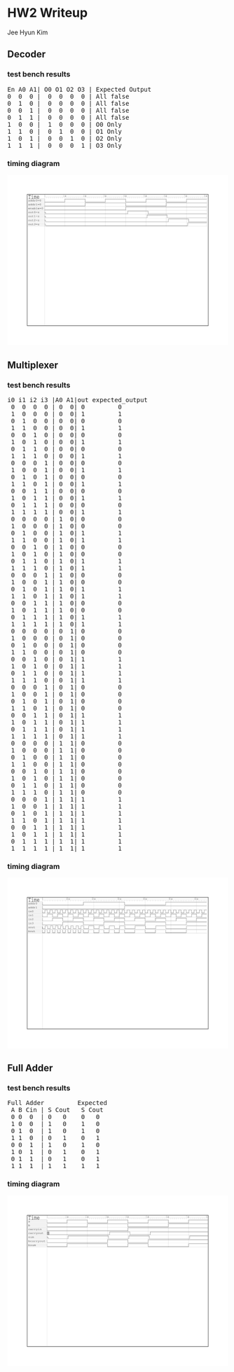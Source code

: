 # HW2 Writeup
Jee Hyun Kim


## Decoder
### test bench results
<pre>
En A0 A1| O0 O1 O2 O3 | Expected Output
0  0  0 |  0  0  0  0 | All false
0  1  0 |  0  0  0  0 | All false
0  0  1 |  0  0  0  0 | All false
0  1  1 |  0  0  0  0 | All false
1  0  0 |  1  0  0  0 | O0 Only
1  1  0 |  0  1  0  0 | O1 Only
1  0  1 |  0  0  1  0 | O2 Only
1  1  1 |  0  0  0  1 | O3 Only
</pre>
### timing diagram
![Timing Diagram1](decoder_timingdiagram.png)



## Multiplexer
### test bench results
<pre>
i0 i1 i2 i3 |A0 A1|out expected_output
 0  0  0  0 | 0  0| 0         0
 1  0  0  0 | 0  0| 1         1
 0  1  0  0 | 0  0| 0         0
 1  1  0  0 | 0  0| 1         1
 0  0  1  0 | 0  0| 0         0
 1  0  1  0 | 0  0| 1         1
 0  1  1  0 | 0  0| 0         0
 1  1  1  0 | 0  0| 1         1
 0  0  0  1 | 0  0| 0         0
 1  0  0  1 | 0  0| 1         1
 0  1  0  1 | 0  0| 0         0
 1  1  0  1 | 0  0| 1         1
 0  0  1  1 | 0  0| 0         0
 1  0  1  1 | 0  0| 1         1
 0  1  1  1 | 0  0| 0         0
 1  1  1  1 | 0  0| 1         1
 0  0  0  0 | 1  0| 0         0
 1  0  0  0 | 1  0| 0         0
 0  1  0  0 | 1  0| 1         1
 1  1  0  0 | 1  0| 1         1
 0  0  1  0 | 1  0| 0         0
 1  0  1  0 | 1  0| 0         0
 0  1  1  0 | 1  0| 1         1
 1  1  1  0 | 1  0| 1         1
 0  0  0  1 | 1  0| 0         0
 1  0  0  1 | 1  0| 0         0
 0  1  0  1 | 1  0| 1         1
 1  1  0  1 | 1  0| 1         1
 0  0  1  1 | 1  0| 0         0
 1  0  1  1 | 1  0| 0         0
 0  1  1  1 | 1  0| 1         1
 1  1  1  1 | 1  0| 1         1
 0  0  0  0 | 0  1| 0         0
 1  0  0  0 | 0  1| 0         0
 0  1  0  0 | 0  1| 0         0
 1  1  0  0 | 0  1| 0         0
 0  0  1  0 | 0  1| 1         1
 1  0  1  0 | 0  1| 1         1
 0  1  1  0 | 0  1| 1         1
 1  1  1  0 | 0  1| 1         1
 0  0  0  1 | 0  1| 0         0
 1  0  0  1 | 0  1| 0         0
 0  1  0  1 | 0  1| 0         0
 1  1  0  1 | 0  1| 0         0
 0  0  1  1 | 0  1| 1         1
 1  0  1  1 | 0  1| 1         1
 0  1  1  1 | 0  1| 1         1
 1  1  1  1 | 0  1| 1         1
 0  0  0  0 | 1  1| 0         0
 1  0  0  0 | 1  1| 0         0
 0  1  0  0 | 1  1| 0         0
 1  1  0  0 | 1  1| 0         0
 0  0  1  0 | 1  1| 0         0
 1  0  1  0 | 1  1| 0         0
 0  1  1  0 | 1  1| 0         0
 1  1  1  0 | 1  1| 0         0
 0  0  0  1 | 1  1| 1         1
 1  0  0  1 | 1  1| 1         1
 0  1  0  1 | 1  1| 1         1
 1  1  0  1 | 1  1| 1         1
 0  0  1  1 | 1  1| 1         1
 1  0  1  1 | 1  1| 1         1
 0  1  1  1 | 1  1| 1         1
 1  1  1  1 | 1  1| 1         1
</pre>
### timing diagram
![Timing Diagram2](multiplexer_timingdiagram.png)



## Full Adder
### test bench results
<pre>
Full Adder         Expected
 A B Cin | S Cout   S Cout
 0 0  0  | 0   0    0   0
 1 0  0  | 1   0    1   0
 0 1  0  | 1   0    1   0
 1 1  0  | 0   1    0   1
 0 0  1  | 1   0    1   0
 1 0  1  | 0   1    0   1
 0 1  1  | 0   1    0   1
 1 1  1  | 1   1    1   1
</pre>
### timing diagram
![Timing Diagram3](adder_timingdiagram.png)